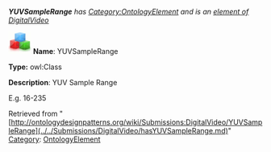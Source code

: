 ___YUVSampleRange__ has [Category:OntologyElement](../../Category/OntologyElement.md "Category:OntologyElement") and is an [element of](../../Property/ElementOf.md "Property:ElementOf") [DigitalVideo](../../Submissions/DigitalVideo.md "Submissions:DigitalVideo")_


  




[![Class](../../images/thumb/2/27/Class.gif/45px-Class.gif)](../../Image/Class.gif.md "Class")
__Name__: YUVSampleRange 


__Type:__ owl:Class 


__Description__: YUV Sample Range 


E.g. 16-235





Retrieved from "[http://ontologydesignpatterns.org/wiki/Submissions:DigitalVideo/YUVSampleRange](../../Submissions/DigitalVideo/hasYUVSampleRange.md)"
 [Category](http://ontologydesignpatterns.org/wiki/Special:Categories "Special:Categories"): [OntologyElement](../../Category/OntologyElement.md "Category:OntologyElement")